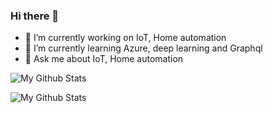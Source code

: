 ### Hi there 👋

<!--
**ranrinc/ranrinc** is a ✨ _special_ ✨ repository because its `README.md` (this file) appears on your GitHub profile.

Here are some ideas to get you started:

- 🔭 I’m currently working on ...
- 🌱 I’m currently learning ...
- 👯 I’m looking to collaborate on ...
- 🤔 I’m looking for help with ...
- 💬 Ask me about ...
- 📫 How to reach me: ...
- 😄 Pronouns: ...
- ⚡ Fun fact: ...
-->

 - 🔭 I’m currently working on IoT, Home automation
 - 🌱 I’m currently learning Azure, deep learning and Graphql 
 - 💬 Ask me about IoT, Home automation

![My Github Stats](https://github-readme-stats.vercel.app/api?username=ranrinc&show_icons=true)

![My Github Stats](https://github-readme-stats.vercel.app/api?username=krdesigns.com&show_icons=true)
